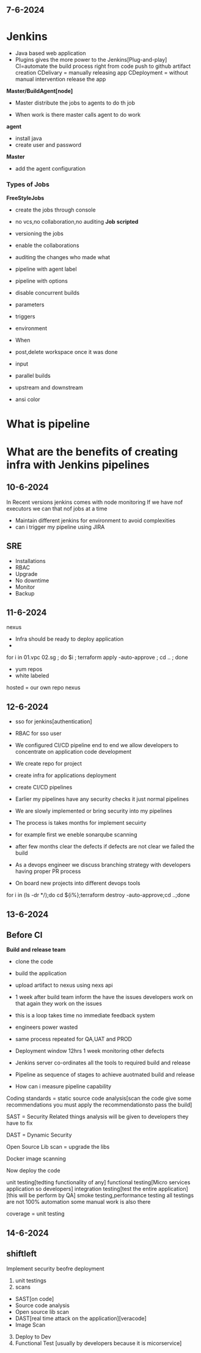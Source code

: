 ## 7-6-2024
# Jenkins
- Java based web application
- Plugins gives the more power to the Jenkins[Plug-and-play]
CI=automate the build process right from code push to github artifact creation
CDelivary = manually releasing app
CDeployment = without manual intervention release the app

**Master/BuildAgent[node]**
- Master distribute the jobs to agents to do th job

- When work is there master calls agent to  do work

**agent**
- install java
- create user and password

**Master**
- add the agent configuration

### Types of Jobs
**FreeStyleJobs**
- create the jobs through console
- no vcs,no collaboration,no auditing
**Job**
**scripted**
- versioning the jobs
- enable the collaborations
- auditing the changes who made what


- pipeline with agent label
- pipeline with options
- disable concurrent builds
- parameters
- triggers
- environment
- When
- post,delete workspace once it was done
- input
- parallel builds
- upstream and downstream
- ansi color

# What is pipeline
# What are the benefits of creating infra with Jenkins pipelines

## 10-6-2024
In Recent versions jenkins comes with node monitoring
If we have nof executors we can that nof jobs at a time

- Maintain different jenkins for environment to avoid complexities
- can i trigger my pipeline using JIRA

SRE
---
- Installations
- RBAC
- Upgrade
- No downtime
- Monitor
- Backup

## 11-6-2024
nexus
- Infra should be ready to deploy application 
- 
for i in 01.vpc 02.sg ; do $i ; terraform apply -auto-approve ; cd .. ; done

- yum repos
- white labeled

hosted = our own repo nexus

## 12-6-2024
- sso for jenkins[authentication]
- RBAC for sso user

- We configured CI/CD pipeline end to end we allow developers to concentrate on application code development

- We create repo for project
- create infra for applications deployment
- create CI/CD pipelines


- Earlier my pipelines have any security checks it just normal pipelines
- We are slowly implemented or bring security into my pipelines
- The process is takes months for implement secuirty
- for example first we eneble sonarqube scanning
- after few months clear the defects if defects are not clear we failed the build

- As a devops engineer we discuss branching strategy with developers having proper PR process 
- On board new projects into different devops tools

for i in (ls -dr */);do cd ${i%};terraform destroy -auto-approve;cd ..;done

## 13-6-2024

## Before CI
**Build and release team**
- clone the code
- build the application
- upload artifact to nexus using nexs api
- 1 week after build team inform the have the issues developers work on that again they work on the issues
- this is a loop takes time no immediate feedback system
- engineers power wasted 

- same process repeated for QA,UAT and PROD
- Deployment window 12hrs 1 week monitoring other defects

- Jenkins server co-ordinates all the tools to required build and release
- Pipeline as sequence of stages to achieve auotmated build and release

- How can i measure pipeline capability

Coding standards = static source code analysis[scan the code give some recommendations you must apply the recommendationsto
pass the build]

SAST = Security Related things analysis will be given to developers they have to fix

DAST = Dynamic Security

Open Source Lib scan = upgrade the libs

Docker image scanning

Now deploy the code

unit testing[tedting functionality of any]
functional testing[Micro services application so developers]
integration testing[test the entire application][this will be perform by QA]
smoke testing,performance testing
all testings are not 100% automation some manual work is also there

coverage = unit testing

## 14-6-2024

shiftleft 
---------
Implement security beofre deployment 
1. unit testings
2. scans
- SAST[on code]
- Source code analysis
- Open source lib scan
- DAST[real time attack on the application][veracode]
- Image Scan
3. Deploy to Dev 
4. Functional Test [usually by developers because it is micorservice]







